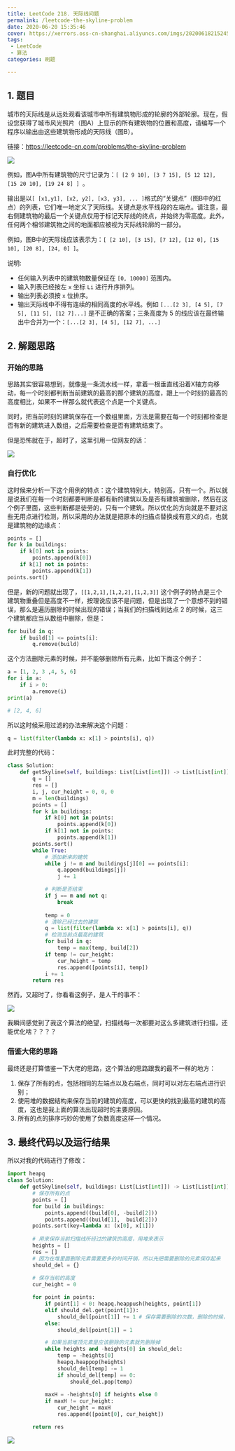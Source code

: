 ```yaml
---
title: LeetCode 218. 天际线问题
permalink: /leetcode-the-skyline-problem
date: 2020-06-20 15:35:46
cover: https://xerrors.oss-cn-shanghai.aliyuncs.com/imgs/20200618215245.png
tags: 
 - LeetCode
 - 算法
categories: 刷题

---
```


## 1. 题目

城市的天际线是从远处观看该城市中所有建筑物形成的轮廓的外部轮廓。现在，假设您获得了城市风光照片（图A）上显示的所有建筑物的位置和高度，请编写一个程序以输出由这些建筑物形成的天际线（图B）。

链接：https://leetcode-cn.com/problems/the-skyline-problem

<!-- more -->

![](https://xerrors.oss-cn-shanghai.aliyuncs.com/imgs/20200620154703.png)


例如，图A中所有建筑物的尺寸记录为：`[ [2 9 10], [3 7 15], [5 12 12], [15 20 10], [19 24 8] ] `。

输出是以` [ [x1,y1], [x2, y2], [x3, y3], ... ] `格式的“关键点”（图B中的红点）的列表，它们唯一地定义了天际线。关键点是水平线段的左端点。请注意，最右侧建筑物的最后一个关键点仅用于标记天际线的终点，并始终为零高度。此外，任何两个相邻建筑物之间的地面都应被视为天际线轮廓的一部分。

例如，图B中的天际线应该表示为：`[ [2 10], [3 15], [7 12], [12 0], [15 10], [20 8], [24, 0] ]`。

说明:

- 任何输入列表中的建筑物数量保证在 `[0, 10000]` 范围内。
- 输入列表已经按左 `x` 坐标 `Li`  进行升序排列。
- 输出列表必须按 `x` 位排序。
- 输出天际线中不得有连续的相同高度的水平线。例如 `[...[2 3], [4 5], [7 5], [11 5], [12 7]...]` 是不正确的答案；三条高度为 5 的线应该在最终输出中合并为一个：`[...[2 3], [4 5], [12 7], ...]`

## 2. 解题思路

### 开始的思路

思路其实很容易想到，就像是一条流水线一样，拿着一根垂直线沿着X轴方向移动，每一个时刻都判断当前建筑的最高的那个建筑的高度，跟上一个时刻的最高的高度相比，如果不一样那么就代表这个点是一个关键点。

同时，把当前时刻的建筑保存在一个数组里面，方法是需要在每一个时刻都检查是否有新的建筑进入数组，之后需要检查是否有建筑结束了。

但是恐怖就在于，超时了，这里引用一位网友的话：

![](https://xerrors.oss-cn-shanghai.aliyuncs.com/imgs/20200620132657.png)

### 自行优化

这时候来分析一下这个用例的特点：这个建筑特别大，特别高，只有一个。所以就是说我们在每一个时刻都要判断是都有新的建筑以及是否有建筑被删除，然后在这个例子里面，这些判断都是徒劳的，只有一个建筑。所以优化的方向就是不要对这些无用点进行检测，所以采用的办法就是把原本的扫描点替换成有意义的点，也就是建筑物的边缘点：

```python
points = []
for k in buildings:
	if k[0] not in points:
		points.append(k[0])
	if k[1] not in points:
		points.append(k[1])
points.sort()
```

但是，新的问题就出现了，`[[1,2,1],[1,2,2],[1,2,3]]` 这个例子的特点是三个建筑物重叠但是高度不一样，按理说应该不是问题，但是出现了一个意想不到的错误，那么是遍历删除的时候出现的错误；当我们的扫描线到达点 2 的时候，这三个建筑都应当从数组中删除，但是：

```python
for build in q:
    if build[1] <= points[i]:
        q.remove(build)
```

这个方法删除元素的时候，并不能够删除所有元素，比如下面这个例子：

```python
a = [1, 2, 3 ,4, 5, 6]
for i in a:
	if i > 0:
		a.remove(i)
print(a)

# [2, 4, 6]
```

所以这时候采用过滤的办法来解决这个问题：

```python
q = list(filter(lambda x: x[1] > points[i], q))
```

此时完整的代码：

```python
class Solution:
    def getSkyline(self, buildings: List[List[int]]) -> List[List[int]]:
        q = []
        res = []
        i, j, cur_height = 0, 0, 0
        m = len(buildings)
        points = []
        for k in buildings:
            if k[0] not in points:
                points.append(k[0])
            if k[1] not in points:
                points.append(k[1])
        points.sort()
        while True:
            # 添加新来的建筑
            while j != m and buildings[j][0] == points[i]:
                q.append(buildings[j])
                j += 1

            # 判断是否结束
            if j == m and not q:
                break
            
            temp = 0
            # 清除已经过去的建筑
            q = list(filter(lambda x: x[1] > points[i], q))
            # 检测当前点最高的建筑
            for build in q:
                temp = max(temp, build[2])
            if temp != cur_height:
                cur_height = temp
                res.append([points[i], temp])
            i += 1
        return res
```

然而，又超时了，你看看这例子，是人干的事不：

![](https://xerrors.oss-cn-shanghai.aliyuncs.com/imgs/20200620140831.png)

我瞬间感觉到了我这个算法的绝望，扫描线每一次都要对这么多建筑进行扫描，还能优化啥？？？？

### 借鉴大佬的思路

最终还是打算借鉴一下大佬的思路，这个算法的思路跟我的最不一样的地方：

1. 保存了所有的点，包括相同的左端点以及右端点，同时可以对左右端点进行识别；
2. 使用堆的数据结构来保存当前的建筑的高度，可以更快的找到最高的建筑的高度，这也是我上面的算法出现超时的主要原因。
3. 所有的点的排序巧妙的使用了负数高度这样一个情况。

## 3. 最终代码以及运行结果

所以对我的代码进行了修改：

```python
import heapq
class Solution:
    def getSkyline(self, buildings: List[List[int]]) -> List[List[int]]:
        # 保存所有的点
        points = []
        for build in buildings:
            points.append((build[0], -build[2]))
            points.append((build[1],  build[2]))
        points.sort(key=lambda x: (x[0], x[1]))
		
        # 用来保存当前扫描线所经过的建筑的高度，用堆来表示
        heights = []
        res = []
        # 因为在堆里面删除元素需要更多的时间开销，所以先把需要删除的元素保存起来
        should_del = {} 
		
        # 保存当前的高度
        cur_height = 0

        for point in points:
            if point[1] < 0: heapq.heappush(heights, point[1])
            elif should_del.get(point[1]): 
                should_del[point[1]] += 1 # 保存需要删除的次数，删除的时候，删除一次
            else:
                should_del[point[1]] = 1

            # 如果当前堆顶元素是应该删除的元素就先删除掉
            while heights and -heights[0] in should_del:
                temp = -heights[0]
                heapq.heappop(heights)
                should_del[temp] -= 1
                if should_del[temp] == 0:
                    should_del.pop(temp)
            
            maxH = -heights[0] if heights else 0
            if maxH != cur_height:
                cur_height = maxH
                res.append([point[0], cur_height])

        return res
```

![](https://xerrors.oss-cn-shanghai.aliyuncs.com/imgs/20200620154006.png)